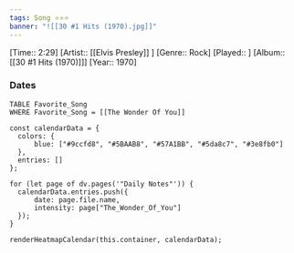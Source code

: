 ```yaml
---
tags: Song ⭐⭐⭐ 
banner: "![[30 #1 Hits (1970).jpg]]"
---
```

[Time:: 2:29]
[Artist:: [[Elvis Presley]] ]
[Genre:: Rock]
[Played:: ]
[Album:: [[30 #1 Hits (1970)]]]
[Year:: 1970]
### Dates
````dataview
TABLE Favorite_Song
WHERE Favorite_Song = [[The Wonder Of You]]
````
  ```dataviewjs
const calendarData = { 
	colors: { 
		blue: ["#9ccfd8", "#5BAAB8", "#57A1BB", "#5da8c7", "#3e8fb0"] 
	}, 
	entries: [] 
}; 

for (let page of dv.pages('"Daily Notes"')) { 
	calendarData.entries.push({ 
		date: page.file.name, 
		intensity: page["The_Wonder_Of_You"]
	}); 
} 

renderHeatmapCalendar(this.container, calendarData);
```
